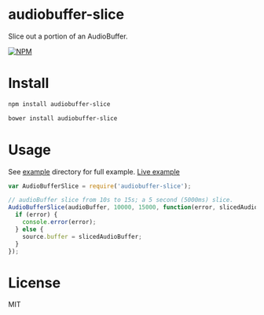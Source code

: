 # audiobuffer-slice

Slice out a portion of an AudioBuffer.

[![NPM](https://nodei.co/npm/audiobuffer-slice.png)](https://nodei.co/npm/audiobuffer-slice)

# Install

```bash
npm install audiobuffer-slice
```

```bash
bower install audiobuffer-slice
```

# Usage

See [example](https://github.com/miguelmota/audiobuffer-slice/tree/master/example) directory for full example. [Live example](https://lab.miguelmota.com/audiobuffer-slice/example)

```javascript
var AudioBufferSlice = require('audiobuffer-slice');

// audioBuffer slice from 10s to 15s; a 5 second (5000ms) slice.
AudioBufferSlice(audioBuffer, 10000, 15000, function(error, slicedAudioBuffer) {
  if (error) {
    console.error(error);
  } else {
    source.buffer = slicedAudioBuffer;
  }
});
```

# License

MIT
